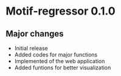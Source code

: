 # Motif-regressor 0.1.0

## Major changes
* Initial release
* Added codes for major functions
* Implemented of the web application
* Added funtions for better visualization

